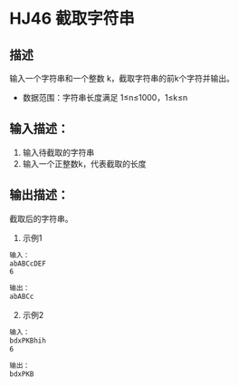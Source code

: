 # HJ46 截取字符串

## 描述

输入一个字符串和一个整数 k，截取字符串的前k个字符并输出。

* 数据范围：字符串长度满足 1≤n≤1000，1≤k≤n

## 输入描述：

1. 输入待截取的字符串
2. 输入一个正整数k，代表截取的长度

## 输出描述：

截取后的字符串。

1. 示例1

```txt
输入：
abABCcDEF
6

输出：
abABCc
```

2. 示例2

```txt
输入：
bdxPKBhih
6

输出：
bdxPKB
```
